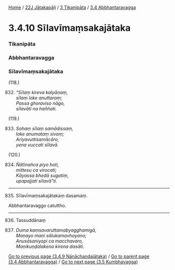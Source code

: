
[Home](/) / [22J Jātakapāḷi](../../../22J.md) / [3 Tikanipāta](../../3.md) / [3.4 Abbhantaravagga](../3.4.md)

# 3.4.10 Sīlavīmaṃsakajātaka

### Tikanipāta

### Abbhantaravagga

### Sīlavīmaṃsakajātaka

(118.)

832. _“Sīlaṃ kireva kalyāṇaṃ,_  
_sīlaṃ loke anuttaraṃ;_  
_Passa ghoraviso nāgo,_  
_sīlavāti na haññati._  


(119.)

833. _Sohaṃ sīlaṃ samādissaṃ,_  
_loke anumataṃ sivaṃ;_  
_Ariyavuttisamācāro,_  
_yena vuccati sīlavā._  


(120.)

834. _Ñātīnañca piyo hoti,_  
_mittesu ca virocati;_  
_Kāyassa bhedā sugatiṃ,_  
_upapajjati sīlavā”ti._  


---

835. Sīlavīmaṃsakajātakaṃ dasamaṃ.

  
Abbhantaravaggo catuttho.



---

836. Tassuddānaṃ



837. _Duma kaṃsavaruttamabyagghamigā,_  
_Maṇayo maṇi sālukamavhayano;_  
_Anusāsaniyopi ca macchavaro,_  
_Maṇikuṇḍalakena kirena dasāti._  


[Go to previous page (3.4.9 Nānāchandajātaka)](3.4.9.md) / [Go to parent page (3.4 Abbhantaravagga)](../3.4.md) / [Go to next page (3.5 Kumbhavagga)](../3.5.md)


